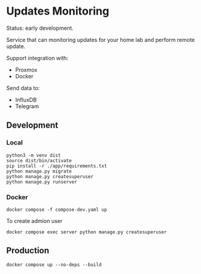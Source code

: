 # Updates Monitoring

Status: early development.

Service that can monitoring updates for your home lab and perform remote update.

Support integration with:
- Proxmox
- Docker

Send data to:
- InfluxDB
- Telegram

## Development

### Local

```
python3 -m venv dist
source dist/bin/activate 
pip install -r ./app/requirements.txt
python manage.py migrate
python manage.py createsuperuser
python manage.py runserver
```

### Docker

```
docker compose -f compose-dev.yaml up
```

To create admion user

```
docker compose exec server python manage.py createsuperuser
```

## Production

```
docker compose up --no-deps --build
```
